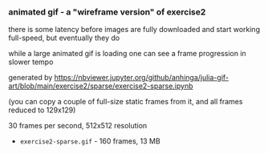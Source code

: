 ### animated gif - a "wireframe version" of exercise2

there is some latency before images are fully downloaded and start working full-speed, but eventually they do

while a large animated gif is loading one can see a frame progression in slower tempo

generated by https://nbviewer.jupyter.org/github/anhinga/julia-gif-art/blob/main/exercise2/sparse/exercise2-sparse.ipynb

(you can copy a couple of full-size static frames from it, and all frames reduced to 129x129)

30 frames per second, 512x512 resolution

  * `exercise2-sparse.gif` - 160 frames, 13 MB
